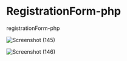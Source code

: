 # RegistrationForm-php
registrationForm-php


![Screenshot (145)](https://github.com/paraspasbola/RegistrationForm-php/assets/69096712/3b0ad9d1-ec3a-4686-a13f-cd6a095cc837)


![Screenshot (146)](https://github.com/paraspasbola/RegistrationForm-php/assets/69096712/2a4b02f0-8314-472b-b73a-2d3ac4123c5a)
